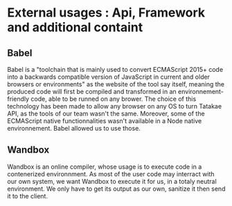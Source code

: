 # External usages : Api, Framework and additional containt
## Babel
Babel is a "toolchain that is mainly used to convert ECMAScript 2015+ code into a backwards compatible version of JavaScript in current and older browsers or environments" as the website of the tool say itself, meaning the produced code will first be compiled and transformed in an environnement-friendly code, able to be runned on any brower. The choice of this technology has been made to allow any browser on any OS to turn Tatakae API, as the tools of our team wasn't the same. Moreover, some of the ECMAScript native functionnalities wasn't available in a Node native environnement. Babel allowed us to use those. 

## Wandbox
Wandbox is an online compiler, whose usage is to execute code in a contenerized environnment. As most of the user code may interract with our own system, we want Wandbox to execute it for us, in a totaly neutral environment. We only have to get its output as our own, sanitize it then send it to the client. 

